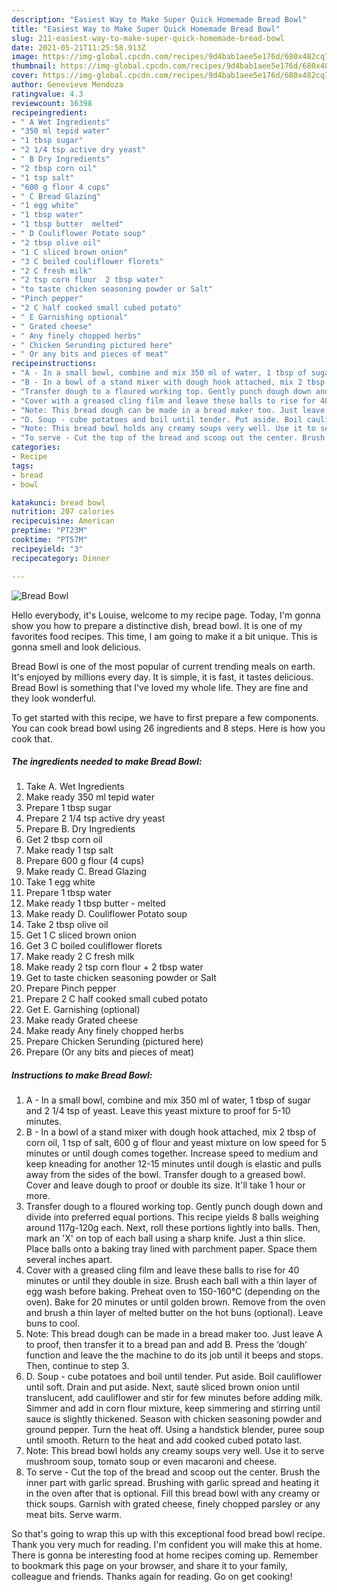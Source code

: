 ```yaml
---
description: "Easiest Way to Make Super Quick Homemade Bread Bowl"
title: "Easiest Way to Make Super Quick Homemade Bread Bowl"
slug: 211-easiest-way-to-make-super-quick-homemade-bread-bowl
date: 2021-05-21T11:25:58.913Z
image: https://img-global.cpcdn.com/recipes/9d4bab1aee5e176d/680x482cq70/bread-bowl-recipe-main-photo.jpg
thumbnail: https://img-global.cpcdn.com/recipes/9d4bab1aee5e176d/680x482cq70/bread-bowl-recipe-main-photo.jpg
cover: https://img-global.cpcdn.com/recipes/9d4bab1aee5e176d/680x482cq70/bread-bowl-recipe-main-photo.jpg
author: Genevieve Mendoza
ratingvalue: 4.3
reviewcount: 16398
recipeingredient:
- " A Wet Ingredients"
- "350 ml tepid water"
- "1 tbsp sugar"
- "2 1/4 tsp active dry yeast"
- " B Dry Ingredients"
- "2 tbsp corn oil"
- "1 tsp salt"
- "600 g flour 4 cups"
- " C Bread Glazing"
- "1 egg white"
- "1 tbsp water"
- "1 tbsp butter  melted"
- " D Couliflower Potato soup"
- "2 tbsp olive oil"
- "1 C sliced brown onion"
- "3 C boiled couliflower florets"
- "2 C fresh milk"
- "2 tsp corn flour  2 tbsp water"
- "to taste chicken seasoning powder or Salt"
- "Pinch pepper"
- "2 C half cooked small cubed potato"
- " E Garnishing optional"
- " Grated cheese"
- " Any finely chopped herbs"
- " Chicken Serunding pictured here"
- " Or any bits and pieces of meat"
recipeinstructions:
- "A - In a small bowl, combine and mix 350 ml of water, 1 tbsp of sugar and 2 1/4 tsp of yeast. Leave this yeast mixture to proof for 5-10 minutes."
- "B - In a bowl of a stand mixer with dough hook attached, mix 2 tbsp of corn oil, 1 tsp of salt, 600 g of flour and yeast mixture on low speed for 5 minutes or until dough comes together. Increase speed to medium and keep kneading for another 12-15 minutes until dough is elastic and pulls away from the sides of the bowl. Transfer dough to a greased bowl. Cover and leave dough to proof or double its size. It&#39;ll take 1 hour or more."
- "Transfer dough to a floured working top. Gently punch dough down and divide into preferred equal portions. This recipe yields 8 balls weighing around 117g-120g each. Next, roll these portions lightly into balls. Then, mark an &#39;X&#39; on top of each ball using a sharp knife. Just a thin slice. Place balls onto a baking tray lined with parchment paper. Space them several inches apart."
- "Cover with a greased cling film and leave these balls to rise for 40 minutes or until they double in size. Brush each ball with a thin layer of egg wash before baking. Preheat oven to 150-160°C (depending on the oven). Bake for 20 minutes or until golden brown. Remove from the oven and brush a thin layer of melted butter on the hot buns (optional). Leave buns to cool."
- "Note: This bread dough can be made in a bread maker too. Just leave A to proof, then transfer it to a bread pan and add B. Press the ‘dough’ function and leave the the machine to do its job until it beeps and stops. Then, continue to step 3."
- "D. Soup - cube potatoes and boil until tender. Put aside. Boil cauliflower until soft. Drain and put aside. Next, sautè sliced brown onion until translucent, add cauliflower and stir for few minutes before adding milk. Simmer and add in corn flour mixture, keep simmering and stirring until sauce is slightly thickened. Season with chicken seasoning powder and ground pepper. Turn the heat off. Using a handstick blender, puree soup until smooth. Return to the heat and add cooked cubed potato last."
- "Note: This bread bowl holds any creamy soups very well. Use it to serve mushroom soup, tomato soup or even macaroni and cheese."
- "To serve - Cut the top of the bread and scoop out the center. Brush the inner part with garlic spread. Brushing with garlic spread and heating it in the oven after that is optional. Fill this bread bowl with any creamy or thick soups. Garnish with grated cheese, finely chopped parsley or any meat bits. Serve warm."
categories:
- Recipe
tags:
- bread
- bowl

katakunci: bread bowl 
nutrition: 207 calories
recipecuisine: American
preptime: "PT23M"
cooktime: "PT57M"
recipeyield: "3"
recipecategory: Dinner

---
```



![Bread Bowl](https://img-global.cpcdn.com/recipes/9d4bab1aee5e176d/680x482cq70/bread-bowl-recipe-main-photo.jpg)

Hello everybody, it's Louise, welcome to my recipe page. Today, I'm gonna show you how to prepare a distinctive dish, bread bowl. It is one of my favorites food recipes. This time, I am going to make it a bit unique. This is gonna smell and look delicious.



Bread Bowl is one of the most popular of current trending meals on earth. It's enjoyed by millions every day. It is simple, it is fast, it tastes delicious. Bread Bowl is something that I've loved my whole life. They are fine and they look wonderful.


To get started with this recipe, we have to first prepare a few components. You can cook bread bowl using 26 ingredients and 8 steps. Here is how you cook that.

<!--inarticleads1-->

##### The ingredients needed to make Bread Bowl:

1. Take  A. Wet Ingredients
1. Make ready 350 ml tepid water
1. Prepare 1 tbsp sugar
1. Prepare 2 1/4 tsp active dry yeast
1. Prepare  B. Dry Ingredients
1. Get 2 tbsp corn oil
1. Make ready 1 tsp salt
1. Prepare 600 g flour (4 cups)
1. Make ready  C. Bread Glazing
1. Take 1 egg white
1. Prepare 1 tbsp water
1. Make ready 1 tbsp butter - melted
1. Make ready  D. Couliflower Potato soup
1. Take 2 tbsp olive oil
1. Get 1 C sliced brown onion
1. Get 3 C boiled couliflower florets
1. Make ready 2 C fresh milk
1. Make ready 2 tsp corn flour + 2 tbsp water
1. Get to taste chicken seasoning powder or Salt
1. Prepare Pinch pepper
1. Prepare 2 C half cooked small cubed potato
1. Get  E. Garnishing (optional)
1. Make ready  Grated cheese
1. Make ready  Any finely chopped herbs
1. Prepare  Chicken Serunding (pictured here)
1. Prepare  (Or any bits and pieces of meat)




<!--inarticleads2-->

##### Instructions to make Bread Bowl:

1. A - In a small bowl, combine and mix 350 ml of water, 1 tbsp of sugar and 2 1/4 tsp of yeast. Leave this yeast mixture to proof for 5-10 minutes.
1. B - In a bowl of a stand mixer with dough hook attached, mix 2 tbsp of corn oil, 1 tsp of salt, 600 g of flour and yeast mixture on low speed for 5 minutes or until dough comes together. Increase speed to medium and keep kneading for another 12-15 minutes until dough is elastic and pulls away from the sides of the bowl. Transfer dough to a greased bowl. Cover and leave dough to proof or double its size. It&#39;ll take 1 hour or more.
1. Transfer dough to a floured working top. Gently punch dough down and divide into preferred equal portions. This recipe yields 8 balls weighing around 117g-120g each. Next, roll these portions lightly into balls. Then, mark an &#39;X&#39; on top of each ball using a sharp knife. Just a thin slice. Place balls onto a baking tray lined with parchment paper. Space them several inches apart.
1. Cover with a greased cling film and leave these balls to rise for 40 minutes or until they double in size. Brush each ball with a thin layer of egg wash before baking. Preheat oven to 150-160°C (depending on the oven). Bake for 20 minutes or until golden brown. Remove from the oven and brush a thin layer of melted butter on the hot buns (optional). Leave buns to cool.
1. Note: This bread dough can be made in a bread maker too. Just leave A to proof, then transfer it to a bread pan and add B. Press the ‘dough’ function and leave the the machine to do its job until it beeps and stops. Then, continue to step 3.
1. D. Soup - cube potatoes and boil until tender. Put aside. Boil cauliflower until soft. Drain and put aside. Next, sautè sliced brown onion until translucent, add cauliflower and stir for few minutes before adding milk. Simmer and add in corn flour mixture, keep simmering and stirring until sauce is slightly thickened. Season with chicken seasoning powder and ground pepper. Turn the heat off. Using a handstick blender, puree soup until smooth. Return to the heat and add cooked cubed potato last.
1. Note: This bread bowl holds any creamy soups very well. Use it to serve mushroom soup, tomato soup or even macaroni and cheese.
1. To serve - Cut the top of the bread and scoop out the center. Brush the inner part with garlic spread. Brushing with garlic spread and heating it in the oven after that is optional. Fill this bread bowl with any creamy or thick soups. Garnish with grated cheese, finely chopped parsley or any meat bits. Serve warm.




So that's going to wrap this up with this exceptional food bread bowl recipe. Thank you very much for reading. I'm confident you will make this at home. There is gonna be interesting food at home recipes coming up. Remember to bookmark this page on your browser, and share it to your family, colleague and friends. Thanks again for reading. Go on get cooking!
